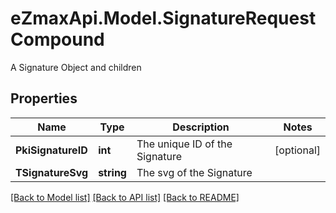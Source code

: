 # eZmaxApi.Model.SignatureRequestCompound
A Signature Object and children

## Properties

Name | Type | Description | Notes
------------ | ------------- | ------------- | -------------
**PkiSignatureID** | **int** | The unique ID of the Signature | [optional] 
**TSignatureSvg** | **string** | The svg of the Signature | 

[[Back to Model list]](../README.md#documentation-for-models) [[Back to API list]](../README.md#documentation-for-api-endpoints) [[Back to README]](../README.md)

